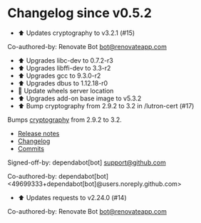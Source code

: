 # Changelog since v0.5.2
- ⬆ Updates cryptography to v3.2.1 (#15)

Co-authored-by: Renovate Bot <bot@renovateapp.com> 
- ⬆ Upgrades libc-dev to 0.7.2-r3 
- ⬆ Upgrades libffi-dev to 3.3-r2 
- ⬆ Upgrades gcc to 9.3.0-r2 
- ⬆ Upgrades dbus to 1.12.18-r0 
- 🔨 Update wheels server location 
- ⬆ Upgrades add-on base image to v5.3.2 
- ⬆️ Bump cryptography from 2.9.2 to 3.2 in /lutron-cert (#17)

Bumps [cryptography](https://github.com/pyca/cryptography) from 2.9.2 to 3.2.
- [Release notes](https://github.com/pyca/cryptography/releases)
- [Changelog](https://github.com/pyca/cryptography/blob/master/CHANGELOG.rst)
- [Commits](https://github.com/pyca/cryptography/compare/2.9.2...3.2)

Signed-off-by: dependabot[bot] <support@github.com>

Co-authored-by: dependabot[bot] <49699333+dependabot[bot]@users.noreply.github.com> 
- ⬆ Updates requests to v2.24.0 (#14)

Co-authored-by: Renovate Bot <bot@renovateapp.com> 
